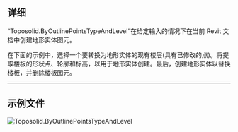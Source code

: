 ## 详细

“Toposolid.ByOutlinePointsTypeAndLevel”在给定输入的情况下在当前 Revit 文档中创建地形实体图元。

在下面的示例中，选择一个要转换为地形实体的现有楼层(具有已修改的点)。将提取楼板的形状点、轮廓和标高，以用于地形实体创建。最后，创建地形实体以替换楼板，并删除楼板图元。

___
## 示例文件

![Toposolid.ByOutlinePointsTypeAndLevel](./Revit.Elements.Toposolid.ByOutlinePointsTypeAndLevel_img.jpg)
